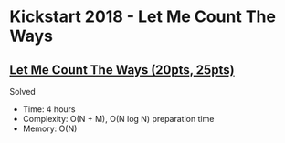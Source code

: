 # Kickstart 2018 - Let Me Count The Ways

## [Let Me Count The Ways (20pts, 25pts)](https://codingcompetitions.withgoogle.com/kickstart/round/0000000000050ee2/0000000000051189)

Solved

* Time: 4 hours
* Complexity: O(N + M), O(N log N) preparation time
* Memory: O(N)
